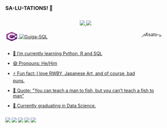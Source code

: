 ### SA-LU-TATIONS! 👋

##

<div align="center">
  <a href="https://github.com/Guiermis">
  <img height="180em" src="https://github-readme-stats.vercel.app/api?username=Guiermis&show_icons=true&theme=tokyonight&include_all_commits=true&count_private=true"/>
  <img height="180em" src="https://github-readme-stats.vercel.app/api/top-langs/?username=Guiermis&layout=compact&langs_count=7&theme=tokyonight"/>
</div>
<div style="display: inline_block"><br>
  <img align="center" alt="Guiga-Csharp" height="30" width="40" src="https://raw.githubusercontent.com/devicons/devicon/master/icons/csharp/csharp-original.svg">
  <img align="center" alt="Guiga-SQL" height="30" width="40" src="https://cdn.jsdelivr.net/gh/devicons/devicon/icons/mysql/mysql-original.svg">
  <link rel="stylesheet" href="https://cdn.jsdelivr.net/gh/devicons/devicon@v2.15.1/devicon.min.css">
  <img align="right" alt="Misato-pic" height="150" style="border-radius:50px;" src="https://i.pinimg.com/564x/81/8a/25/818a255c7d3bda1bcb554ee08e2c0980.jpg">
</div>
  
  ##
  
- 🌱 I’m currently learning Python, R and SQL
- 😄 Pronouns: He/Him
- ⚡ Fun fact: I love RWBY, Japanese Art, and of course, bad puns.
- 💬 Quote: "You can teach a man to fish, but you can't teach a fish to man"
- 👥 Currently graduating in Data Science.
  
  ##
 
<div> 
  <a href="https://www.instagram.com/guiermis/" target="_blank"><img src="https://img.shields.io/badge/-Instagram-%23E4405F?style=for-the-badge&logo=instagram&logoColor=white" target="_blank"></a>
  <a href = "mailto:guilhermerodrigues717@yahoo.com"><img src="https://img.shields.io/badge/-Gmail-%23333?style=for-the-badge&logo=gmail&logoColor=white" target="_blank"></a>
  <a href="https://www.linkedin.com/in/guilherme-oliveira-975767213/" target="_blank"><img src="https://img.shields.io/badge/-LinkedIn-%230077B5?style=for-the-badge&logo=linkedin&logoColor=white" target="_blank"></a> 
  <a href="https://twitter.com/guiermis" target="_blank"><img src="https://img.shields.io/badge/Twitter-1DA1F2?style=for-the-badge&logo=twitter&logoColor=white" target="_blank"></a> 
  <a href="https://www.facebook.com/Guiermis" target="_blank"><img src="https://img.shields.io/badge/Facebook-1877F2?style=for-the-badge&logo=facebook&logoColor=white" target="_blank"></a> 
  
  </div>
<!--
**Guiermis/Guiermis** is a ✨ _special_ ✨ repository because its `README.md` (this file) appears on your GitHub profile.

Here are some ideas to get you started:

- 🌱 I’m currently learning HTML, CSS3, JavaScript
- 😄 Pronouns: Ele/Dele
- ⚡ Fun fact: Comecei a programar através da Semana Omnistack da Rocketseat!
-->

